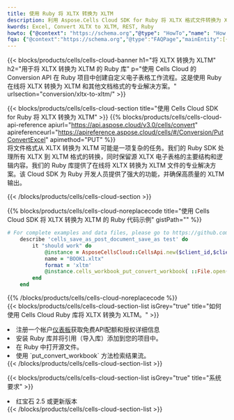 ```yaml
---
title: 使用 Ruby 将 XLTX 转换为 XLTM
description: 利用 Aspose.Cells Cloud SDK for Ruby 将 XLTX 格式文件转换为 XLTM 格式文件。
kwords: Excel, Convert XLTX to XLTM, REST, Ruby
howto: {"@context": "https://schema.org","@type": "HowTo","name": "How to convert XLTX to XLTM using the Cells Cloud Ruby library.","description": "How to convert XLTX to XLTM using the Cells Cloud Ruby library.","image": {"@type": "ImageObject"},"url": "/ruby/conversion/xltx-to-xltm/","step": [{ "@type": "HowToStep","name": "How to convert XLTX to XLTM using the Cells Cloud Ruby library. step 1", "image": {"@type": "ImageObject",},"url": "/ruby/conversion/xltx-to-xltm/","text": "Register an account at <a href='https://dashboard.aspose.cloud/'>Dashboard</a> to get free API quota & authorization details",},{ "@type": "HowToStep","name": "How to convert XLTX to XLTM using the Cells Cloud Ruby library. step 1", "image": {"@type": "ImageObject",},"url": "/ruby/conversion/xltx-to-xltm/","text": "Install Ruby library and add the reference (import the library) to your project.",},{ "@type": "HowToStep","name": "How to convert XLTX to XLTM using the Cells Cloud Ruby library. step 1", "image": {"@type": "ImageObject",},"url": "/ruby/conversion/xltx-to-xltm/","text": "Open the source file in Ruby.",},{ "@type": "HowToStep","name": "How to convert XLTX to XLTM using the Cells Cloud Ruby library. step 1", "image": {"@type": "ImageObject",},"url": "/ruby/conversion/xltx-to-xltm/","text": "Use the `put_convert_workbook` method to retrieve the resulting stream.",}, ],"supply": {"@type": "HowToSupply","name": "document"},"tool": [{"@type": "HowToTool","name": "RubyMine, Visual Studio Code, Aptana Studio, NetBeans"},{"@type": "HowToTool","name": "Aspose Cells"}],"totalTime": "PT6M"}
fqa: {"@context":"https://schema.org","@type":"FAQPage","mainEntity":[{"@type":"Question","name":"Why convert file formats in C# using REST API?","acceptedAnswer":{"@type":"Answer","text":"Documents are encoded in many ways, and some files may be incompatible with the software you use. To open and read such files, just convert them to appropriate file formats.<br/><ol><li>Install .NET SDK and add the reference (import the library) to your project.</li><li>Open the source file in C# using REST API.</li><li>Call the PutConvertWorkbookRequest() method, passing an output filename with required extension.</li><li>Get the result of conversion as a separate file.</li></ol>"}},{"@type":"Question","name":"What file formats can I convert with your C# library?","acceptedAnswer":{"@type":"Answer","text":"We support a variety of file formats for conversion using .NET library, including XLSX, Excel, xls , PDF, CSV, HTML, Markdown, XML, PNG, JPG, TIFF, Json, TXT and many more."}},{"@type":"Question","name":"What is the maximum allowed file size for conversion using this .NET library?","acceptedAnswer":{"@type":"Answer","text":"There are no file size limits for format conversions using .NET library."}}]}
---
```

{{< blocks/products/cells/cells-cloud-banner h1="将 XLTX 转换为 XLTM" h2="用于将 XLTX 转换为 XLTM 的 Ruby 库" p="使用 Cells Cloud 的 Conversion API 在 Ruby 项目中创建自定义电子表格工作流程。这是使用 Ruby 在线将 XLTX 转换为 XLTM 和其他文档格式的专业解决方案。" urlsection="conversion/xltx-to-xltm/" >}}

{{< blocks/products/cells/cells-cloud-section title="使用 Cells Cloud SDK for Ruby 将 XLTX 转换为 XLTM" >}}
{{% blocks/products/cells/cells-cloud-api-reference apiurl="https://api.aspose.cloud/v3.0/cells/convert" apireferenceurl="https://apireference.aspose.cloud/cells/#/Conversion/PutConvertExcel" apimethod="PUT" %}}
<br/>
将文件格式从 XLTX 转换为 XLTM 可能是一项复杂的任务。我们的 Ruby SDK 处理所有 XLTX 到 XLTM 格式的转换，同时保留源 XLTX 电子表格的主要结构和逻辑内容。我们的 Ruby 库提供了在线将 XLTX 转换为 XLTM 文件的专业解决方案。该 Cloud SDK 为 Ruby 开发人员提供了强大的功能，并确保高质量的 XLTM 输出。

{{< /blocks/products/cells/cells-cloud-section >}}

{{% blocks/products/cells/cells-cloud-noreplacecode title="使用 Cells Cloud SDK 将 XLTX 转换为 XLTM 的 Ruby 代码示例" gistPath="" %}}
 
```ruby
# For complete examples and data files, please go to https://github.com/aspose-cells-cloud/aspose-cells-cloud-ruby/
    describe 'cells_save_as_post_document_save_as test' do
        it "should work" do
            @instance = AsposeCellsCloud::CellsApi.new($client_id,$client_secret,"v3.0","https://api.aspose.cloud/")
            name = "BOOK1.xltx"
            format = 'xltm'
            @instance.cells_workbook_put_convert_workbook( ::File.open(File.expand_path("data/"+name),"r")  {|io| io.read(io.size) },{:format=>format})     
        end
    end
```
 
{{% /blocks/products/cells/cells-cloud-noreplacecode %}}
<br/>
{{< blocks/products/cells/cells-cloud-section-list isGrey="true" title="如何使用 Cells Cloud Ruby 库将 XLTX 转换为 XLTM。" >}}
<li>注册一个帐户<a href="https://dashboard.aspose.cloud/">仪表板</a>获取免费API配额和授权详细信息</li>
<li>安装 Ruby 库并将引用（导入库）添加到您的项目中。</li>
<li>在 Ruby 中打开源文件。</li>
<li>使用 `put_convert_workbook` 方法检索结果流。</li>
{{< /blocks/products/cells/cells-cloud-section-list >}}

{{< blocks/products/cells/cells-cloud-section-list isGrey="true" title="系统要求" >}}
<li>红宝石 2.5 或更新版本</li>
{{< /blocks/products/cells/cells-cloud-section-list >}}

